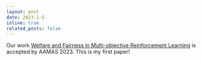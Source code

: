 ```yaml
---
layout: post
date: 2023-1-5
inline: true
related_posts: false
---
```

Our work [Welfare and Fairness in Multi-objective Reinforcement Learning](https://www.arxiv.org/pdf/2212.01382) is accepted by AAMAS 2023. This is my first paper!